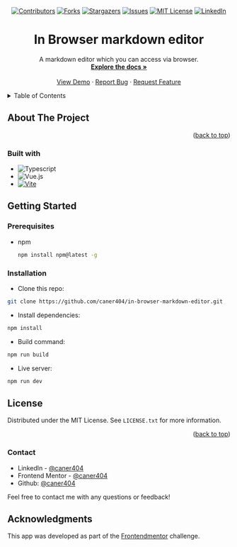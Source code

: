 
<div align='center'>
  
  [![Contributors][contributors-shield]][contributors-url]
  [![Forks][forks-shield]][forks-url]
  [![Stargazers][stars-shield]][stars-url]
  [![Issues][issues-shield]][issues-url]
  [![MIT License][license-shield]][license-url]
  [![LinkedIn][linkedin-shield]][linkedin-url]
  
</div>


<div align="center">
  
<h1 align="center">In Browser markdown editor</h1>

  <p align="center">
     A markdown editor which you can access via browser. 
    <br />
    <a href="https://github.com/caner404/in-browser-markdown-editor"><strong>Explore the docs »</strong></a>
    <br />
    <br />
    <a href="https://caner404.github.io/in-browser-markdown-editor/" target='_blank'>View Demo</a>
    ·
    <a href="https://github.com/caner404/in-browser-markdown-editor/issues/new?labels=bug&template=bug-report---.md">Report Bug</a>
    ·
    <a href="https://github.com/caner404/in-browser-markdown-editor/issues/new?labels=enhancement&template=feature-request---.md">Request Feature</a>
  </p>
</div>

<!-- TABLE OF CONTENTS -->
<details>
  <summary>Table of Contents</summary>
  <ol>
    <li>
      <a href="#about-the-project">About The Project</a>
      <ul>
        <li><a href="#built-with">Built With</a></li>
      </ul>
    </li>
    <li>
      <a href="#getting-started">Getting Started</a>
      <ul>
        <li><a href="#prerequisites">Prerequisites</a></li>
        <li><a href="#installation">Installation</a></li>
      </ul>
    </li>
    <li><a href="#license">License</a></li>
    <li><a href="#contact">Contact</a></li>
    <li><a href="#acknowledgments">Acknowledgments</a></li>
  </ol>
</details>

<!-- ABOUT THE PROJECT -->
## About The Project


<p align="right">(<a href="#readme-top">back to top</a>)</p>

### Built with

- ![Typescript](https://img.shields.io/badge/TypeScript-007ACC?style=for-the-badge&logo=typescript&logoColor=white)
- ![Vue.js](https://img.shields.io/badge/vuejs-35495E?style=for-the-badge&logo=vuedotjs&logoColor=4FC08D)
- [![Vite](https://img.shields.io/badge/vite-%23646CFF?style=for-the-badge&logo=vite&logoColor=yellow)](https://vitejs.dev/)


<!-- GETTING STARTED -->
## Getting Started

### Prerequisites

* npm
  ```sh
  npm install npm@latest -g
  ```

### Installation

- Clone this repo:

```sh
git clone https://github.com/caner404/in-browser-markdown-editor.git
```

- Install dependencies:

```sh
npm install
```

- Build command:

```sh
npm run build
```

- Live server:

```sh
npm run dev
```

## License

Distributed under the MIT License. See `LICENSE.txt` for more information.

<p align="right">(<a href="#readme-top">back to top</a>)</p>

### Contact

- LinkedIn - [@caner404](https://www.linkedin.com/in/caner-iskenderoglu-6b8a8a304/)
- Frontend Mentor - [@caner404](https://www.frontendmentor.io/profile/caner404)
- Github: [@caner404](https://github.com/caner404)

Feel free to contact me with any questions or feedback!

## Acknowledgments

This app was developed as part of the [Frontendmentor](https://www.frontendmentor.io/challenges/inbrowser-markdown-editor-r16TrrQX9) challenge. 

<!-- MARKDOWN LINKS & IMAGES -->
<!-- https://www.markdownguide.org/basic-syntax/#reference-style-links -->

[contributors-shield]: https://img.shields.io/github/contributors/caner404/in-browser-markdown-editor.svg?style=for-the-badge
[contributors-url]: https://github.com/caner404/in-browser-markdown-editor/graphs/contributors
[forks-shield]: https://img.shields.io/github/forks/caner404/in-browser-markdown-editor.svg?style=for-the-badge
[forks-url]: https://github.com/caner404/in-browser-markdown-editor/network/members
[stars-shield]: https://img.shields.io/github/stars/caner404/in-browser-markdown-editor.svg?style=for-the-badge
[stars-url]: https://github.com/caner404/in-browser-markdown-editor/stargazers
[issues-shield]: https://img.shields.io/github/issues/caner404/in-browser-markdown-editor.svg?style=for-the-badge
[issues-url]: https://github.com/caner404/in-browser-markdown-editor/issues
[license-shield]: https://img.shields.io/github/license/caner404/in-browser-markdown-editor.svg?&style=for-the-badge
[license-url]: https://github.com/caner404/in-browser-markdown-editor/blob/master/LICENSE.txt
[linkedin-shield]: https://img.shields.io/badge/-LinkedIn-black.svg?style=for-the-badge&logo=linkedin&colorB=555
[linkedin-url]: https://linkedin.com/in/caner-iskenderoglu-6b8a8a304
